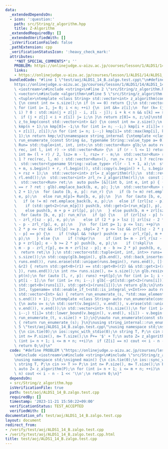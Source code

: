 ```yaml
---
data:
  _extendedDependsOn:
  - icon: ':question:'
    path: src/String/z_algorithm.hpp
    title: Z-Algorithm
  _extendedRequiredBy: []
  _extendedVerifiedWith: []
  _isVerificationFailed: false
  _pathExtension: cpp
  _verificationStatusIcon: ':heavy_check_mark:'
  attributes:
    '*NOT_SPECIAL_COMMENTS*': ''
    PROBLEM: https://onlinejudge.u-aizu.ac.jp/courses/lesson/1/ALDS1/14/ALDS1_14_B
    links:
    - https://onlinejudge.u-aizu.ac.jp/courses/lesson/1/ALDS1/14/ALDS1_14_B
  bundledCode: "#line 1 \"test/aoj/ALDS1_14_B.zalgo.test.cpp\"\n#define PROBLEM \"\
    https://onlinejudge.u-aizu.ac.jp/courses/lesson/1/ALDS1/14/ALDS1_14_B\"\n#include\
    \ <iostream>\n#include <string>\n#line 2 \"src/String/z_algorithm.hpp\"\n#include\
    \ <vector>\n#include <algorithm>\n#line 5 \"src/String/z_algorithm.hpp\"\n#include\
    \ <tuple>\ntemplate <class String> std::vector<int> z_algorithm(const String &s)\
    \ {\n const int n= s.size();\n if (n == 0) return {};\n std::vector<int> z(n);\n\
    \ for (int i= 1, j= 0; i < n; ++i) {\n  int &k= z[i];\n  for (k= (j + z[j] <=\
    \ i) ? 0 : std::min(j + z[j] - i, z[i - j]); i + k < n && s[k] == s[i + k];) ++k;\n\
    \  if (j + z[j] < i + z[i]) j= i;\n }\n return z[0]= n, z;\n}\nstd::vector<int>\
    \ z_to_kmp(const std::vector<int> &z) {\n const int n= z.size();\n std::vector<int>\
    \ kmp(n + 1);\n kmp[0]= -1;\n for (int i= n; --i;) kmp[i + z[i]]= std::max(kmp[i\
    \ + z[i]], z[i]);\n for (int i= n; i--;) kmp[i]= std::max(kmp[i], kmp[i + 1] -\
    \ 1);\n return kmp;\n}\nnamespace string_internal {\ntemplate <class String> auto\
    \ run_enumerate_(const String &s, typename String::value_type a= 0) {\n using\
    \ Run= std::tuple<int, int, int>;\n std::vector<Run> glb;\n auto rec= [&](auto\
    \ rec, int l, int r) -> std::vector<Run> {\n  if (r - l <= 1) return {};\n  const\
    \ int m= (l + r) / 2, lsz= m - l, rsz= r - m;\n  std::vector<Run> run_l= lsz >\
    \ 1 ? rec(rec, l, m) : std::vector<Run>(), run_r= rsz > 1 ? rec(rec, m, r) : std::vector<Run>();\n\
    \  std::vector<typename String::value_type> rl(r - l + 1, a);\n  std::copy(s.begin()\
    \ + m, s.begin() + r, rl.begin()), std::copy(s.begin() + l, s.begin() + m, rl.begin()\
    \ + rsz + 1);\n  std::vector<int> zrl= z_algorithm(rl);\n  std::reverse(rl.begin(),\
    \ rl.end());\n  std::vector<int> zrl_r= z_algorithm(rl);\n  const int sz= rl.size();\n\
    \  std::vector<Run> ret;\n  auto push= [&](int b, int e, int p) { (b == l || e\
    \ == r ? ret : glb).emplace_back(b, e, p); };\n  std::vector<Run> run_m(rsz /\
    \ 2 + 1);\n  for (auto [b, e, p]: run_r) {\n   if (b != m) ret.emplace_back(b,\
    \ e, p);\n   else run_m[p]= Run{b, e, p};\n  }\n  for (auto [b, e, p]: run_l)\n\
    \   if (e != m) ret.emplace_back(b, e, p);\n   else if (zrl[sz - p] == p) {\n\
    \    if (std::get<2>(run_m[p])) push(b, std::get<1>(run_m[p]), p), run_m[p]= Run{};\n\
    \    else push(b, m + p + zrl[p], p);\n   } else push(b, m + zrl[sz - p], p);\n\
    \  for (auto [b, e, p]: run_m)\n   if (p) {\n    if (zrl[sz - p] != p) push(m\
    \ - zrl_r[sz - p], e, p);\n    else if (2 * p > lsz || zrl[sz - 2 * p] < p) push(m\
    \ - p - zrl_r[p], e, p);\n   }\n  for (int p= 1; p <= lsz; ++p)\n   if (bool skpr=\
    \ 2 * p <= rsz && zrl[p] >= p, skpl= 2 * p <= lsz && zrl[sz - 2 * p] >= p; zrl[sz\
    \ - p] == p) {\n    if (!skpl && !skpr) push(m - p - zrl_r[p], m + p + zrl[p],\
    \ p);\n   } else {\n    if (!skpr)\n     if (int b= m - zrl_r[sz - p], e= m +\
    \ p + zrl[p]; e - b >= 2 * p) push(b, e, p);\n    if (!skpl)\n     if (int b=\
    \ m - p - zrl_r[p], e= m + zrl[sz - p]; e - b >= 2 * p) push(b, e, p);\n   }\n\
    \  return ret;\n };\n std::vector<std::tuple<int, int, int>> runs= rec(rec, 0,\
    \ s.size());\n std::copy(glb.begin(), glb.end(), std::back_inserter(runs)), std::sort(runs.begin(),\
    \ runs.end()), runs.erase(std::unique(runs.begin(), runs.end(), [](auto &r1, auto\
    \ &r2) { return std::get<0>(r1) == std::get<0>(r2) && std::get<1>(r1) == std::get<1>(r2);\
    \ }), runs.end());\n int rn= runs.size(), n= s.size();\n glb.resize(rn);\n std::vector<int>\
    \ pt(n);\n for (auto [l, r, p]: runs) ++pt[p];\n for (int i= 1; i < n; ++i) pt[i]+=\
    \ pt[i - 1];\n for (int i= rn; i--;) glb[--pt[std::get<2>(runs[i])]]= {std::get<2>(runs[i]),\
    \ std::get<0>(runs[i]), std::get<1>(runs[i])};\n return glb;\n}\ntemplate <class\
    \ Int, typename= std::enable_if_t<std::is_integral_v<Int>>> auto run_enumerate(const\
    \ std::vector<Int> &s) { return run_enumerate_(s, *std::max_element(s.begin(),\
    \ s.end()) + 1); }\ntemplate <class String> auto run_enumerate(const String &s)\
    \ {\n auto v= s;\n std::sort(v.begin(), v.end()), v.erase(std::unique(v.begin(),\
    \ v.end()), v.end());\n std::vector<int> t(s.size());\n for (int i= s.size();\
    \ i--;) t[i]= std::lower_bound(v.begin(), v.end(), s[i]) - v.begin();\n return\
    \ run_enumerate_(t, v.size() + 1);\n}\nauto run_enumerate(const std::string &s)\
    \ { return run_enumerate_(s); }\n}\nusing string_internal::run_enumerate;\n#line\
    \ 5 \"test/aoj/ALDS1_14_B.zalgo.test.cpp\"\nusing namespace std;\nsigned main()\
    \ {\n cin.tie(0);\n ios::sync_with_stdio(0);\n string T, P;\n cin >> T >> P;\n\
    \ int n= P.size(), m= T.size();\n P+= '$' + T;\n auto Z= z_algorithm(P);\n for\
    \ (int i= n + 1; i <= m + n; ++i)\n  if (Z[i] == n) cout << i - n - 1 << '\\n';\n\
    \ return 0;\n}\n"
  code: "#define PROBLEM \"https://onlinejudge.u-aizu.ac.jp/courses/lesson/1/ALDS1/14/ALDS1_14_B\"\
    \n#include <iostream>\n#include <string>\n#include \"src/String/z_algorithm.hpp\"\
    \nusing namespace std;\nsigned main() {\n cin.tie(0);\n ios::sync_with_stdio(0);\n\
    \ string T, P;\n cin >> T >> P;\n int n= P.size(), m= T.size();\n P+= '$' + T;\n\
    \ auto Z= z_algorithm(P);\n for (int i= n + 1; i <= m + n; ++i)\n  if (Z[i] ==\
    \ n) cout << i - n - 1 << '\\n';\n return 0;\n}"
  dependsOn:
  - src/String/z_algorithm.hpp
  isVerificationFile: true
  path: test/aoj/ALDS1_14_B.zalgo.test.cpp
  requiredBy: []
  timestamp: '2023-11-21 15:50:22+09:00'
  verificationStatus: TEST_ACCEPTED
  verifiedWith: []
documentation_of: test/aoj/ALDS1_14_B.zalgo.test.cpp
layout: document
redirect_from:
- /verify/test/aoj/ALDS1_14_B.zalgo.test.cpp
- /verify/test/aoj/ALDS1_14_B.zalgo.test.cpp.html
title: test/aoj/ALDS1_14_B.zalgo.test.cpp
---
```

